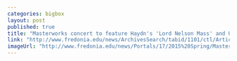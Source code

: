 ```yaml
---
categories: bigbox
layout: post
published: true
title: "Masterworks concert to feature Haydn's 'Lord Nelson Mass' and U.S. premier of work by Moran on April 26"
link: "http://www.fredonia.edu/news/ArchivesSearch/tabid/1101/ctl/ArticleView/mid/1878/articleId/5337/Masterworks_concert_to_feature_Haydns_Lord_Nelson_Mass_and_US_premier_of_work_by_Moran.aspx"
imageUrl: "http://www.fredonia.edu/news/Portals/17/2015%20Spring/Masterworks-for-web.jpg"
---
```


